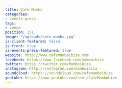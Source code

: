 ```yaml
---
title: Cafe Mambo
categories:
- events-press
tags:
- venue
position: 151
image: "/uploads/cafe-mambo.jpg"
is-client-featured: false
is-front: true
is-events-press-featured: true
website: http://www.cafemamboibiza.com
facebook: https://www.facebook.com/mamboibiza
twitter: https://twitter.com/Mamboibiza
instagram: http://instagram.com/mamboibiza
soundcloud: https://soundcloud.com/cafemamboibiza
youtube: https://www.youtube.com/user/CafeMamboLive
---
```


